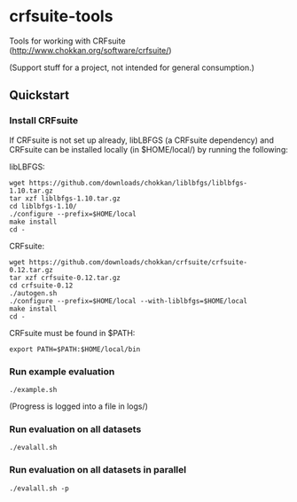# crfsuite-tools

Tools for working with CRFsuite (http://www.chokkan.org/software/crfsuite/)

(Support stuff for a project, not intended for general consumption.)

## Quickstart

### Install CRFsuite

If CRFsuite is not set up already, libLBFGS (a CRFsuite dependency)
and CRFsuite can be installed locally (in $HOME/local/) by running the
following:

libLBFGS:

    wget https://github.com/downloads/chokkan/liblbfgs/liblbfgs-1.10.tar.gz
    tar xzf liblbfgs-1.10.tar.gz
    cd liblbfgs-1.10/
    ./configure --prefix=$HOME/local
    make install
    cd -

CRFsuite:

    wget https://github.com/downloads/chokkan/crfsuite/crfsuite-0.12.tar.gz
    tar xzf crfsuite-0.12.tar.gz
    cd crfsuite-0.12
    ./autogen.sh
    ./configure --prefix=$HOME/local --with-liblbfgs=$HOME/local
    make install
    cd -

CRFsuite must be found in $PATH:

    export PATH=$PATH:$HOME/local/bin

### Run example evaluation

    ./example.sh

(Progress is logged into a file in logs/)

### Run evaluation on all datasets

    ./evalall.sh

### Run evaluation on all datasets in parallel

    ./evalall.sh -p
